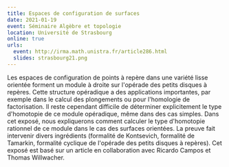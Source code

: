 ```yaml
---
title: Espaces de configuration de surfaces
date: 2021-01-19
event: Séminaire Algèbre et topologie
location: Université de Strasbourg
online: true
urls:
  event: http://irma.math.unistra.fr/article286.html
  slides: strasbourg21.png
---
```


Les espaces de configuration de points à repère dans une variété lisse orientée forment un module à droite sur l'opérade des petits disques à repères. Cette structure opéradique a des applications importantes, par exemple dans le calcul des plongements ou pour l'homologie de factorisation. Il reste cependant difficile de déterminer explicitement le type d'homotopie de ce module opéradique, même dans des cas simples. Dans cet exposé, nous expliquerons comment calculer le type d'homotopie rationnel de ce module dans le cas des surfaces orientées. La preuve fait intervenir divers ingrédients (formalité de Kontsevich, formalité de Tamarkin, formalité cyclique de l'opérade des petits disques à repères). Cet exposé est basé sur un article en collaboration avec Ricardo Campos et Thomas Willwacher.
